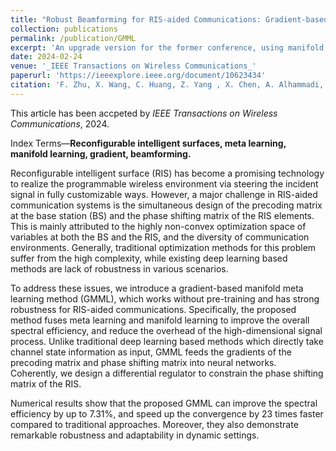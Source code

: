 ```yaml
---
title: "Robust Beamforming for RIS-aided Communications: Gradient-based Manifold Meta Learning"
collection: publications
permalink: /publication/GMML
excerpt: 'An upgrade version for the former conference, using manifold learning to compress optimization space.'
date: 2024-02-24
venue: '_IEEE Transactions on Wireless Communications_'
paperurl: 'https://ieeexplore.ieee.org/document/10623434'
citation: 'F. Zhu, X. Wang, C. Huang, Z. Yang , X. Chen, A. Alhammadi, Z. Zhang, C. Yuen and M. Debbah, “Robust Beamforming for RIS-aided Communications: Gradient-based Manifold Meta Learning,” _IEEE Transactions on Wireless Communications_, 2024.'
---
```


This article has been accpeted by _IEEE Transactions on Wireless Communications_, 2024.

Index Terms—**Reconfigurable intelligent surfaces, meta learning, manifold learning, gradient, beamforming.**

Reconfigurable intelligent surface (RIS) has become a promising technology to realize the programmable wireless environment via steering the incident signal in fully customizable ways. However, a major challenge in RIS-aided communication systems is the simultaneous design of the precoding matrix at the base station (BS) and the phase shifting matrix of the RIS elements. This is mainly attributed to the highly non-convex optimization space of variables at both the BS and the RIS, and the diversity of communication environments. Generally, traditional optimization methods for this problem suffer from the high complexity, while existing deep learning based methods are lack of robustness in various scenarios. 

To address these issues, we introduce a gradient-based manifold meta learning method (GMML), which works without pre-training and has strong robustness for RIS-aided communications. Specifically, the proposed method fuses meta learning and manifold learning to improve the overall spectral efficiency, and reduce the overhead of the high-dimensional signal process. Unlike traditional deep learning based methods which directly take channel state information as input, GMML feeds the gradients of the precoding matrix and phase shifting matrix into neural networks. Coherently, we design a differential regulator to constrain the phase shifting matrix of the RIS.

Numerical results show that the proposed GMML can improve the spectral efficiency by up to 7.31%, and speed up the convergence by 23 times faster compared to traditional approaches. Moreover, they also demonstrate remarkable robustness and adaptability in dynamic settings. 
